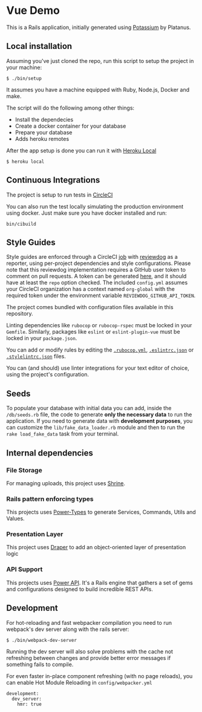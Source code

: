 # Vue Demo 
This is a Rails application, initially generated using [Potassium](https://github.com/platanus/potassium) by Platanus.

## Local installation

Assuming you've just cloned the repo, run this script to setup the project in your
machine:

    $ ./bin/setup

It assumes you have a machine equipped with Ruby, Node.js, Docker and make.

The script will do the following among other things:

- Install the dependecies
- Create a docker container for your database
- Prepare your database
- Adds heroku remotes

After the app setup is done you can run it with [Heroku Local]

    $ heroku local

[Heroku Local]: https://devcenter.heroku.com/articles/heroku-local


## Continuous Integrations

The project is setup to run tests
in [CircleCI](https://circleci.com/gh/platanus/vue-demo/tree/master)

You can also run the test locally simulating the production environment using docker.
Just make sure you have docker installed and run:

    bin/cibuild


## Style Guides

Style guides are enforced through a CircleCI [job](.circleci/config.yml) with [reviewdog](https://github.com/reviewdog/reviewdog) as a reporter, using per-project dependencies and style configurations.
Please note that this reviewdog implementation requires a GitHub user token to comment on pull requests. A token can be generated [here](https://github.com/settings/tokens), and it should have at least the `repo` option checked.
The included `config.yml` assumes your CircleCI organization has a context named `org-global` with the required token under the environment variable `REVIEWDOG_GITHUB_API_TOKEN`.

The project comes bundled with configuration files available in this repository.

Linting dependencies like `rubocop` or `rubocop-rspec` must be locked in your `Gemfile`. Similarly, packages like `eslint` or `eslint-plugin-vue` must be locked in your `package.json`.

You can add or modify rules by editing the [`.rubocop.yml`](.rubocop.yml), [`.eslintrc.json`](.eslintrc.json) or [`.stylelintrc.json`](.stylelintrc.json) files.

You can (and should) use linter integrations for your text editor of choice, using the project's configuration.


## Seeds

To populate your database with initial data you can add, inside the `/db/seeds.rb` file, the code to generate **only the necessary data** to run the application.
If you need to generate data with **development purposes**, you can customize the `lib/fake_data_loader.rb` module and then to run the `rake load_fake_data` task from your terminal.


## Internal dependencies

### File Storage

For managing uploads, this project uses [Shrine](https://github.com/shrinerb/shrine).

### Rails pattern enforcing types

This projects uses [Power-Types](https://github.com/platanus/power-types) to generate Services, Commands, Utils and Values.

### Presentation Layer

This project uses [Draper](https://github.com/drapergem/draper) to add an object-oriented layer of presentation logic

### API Support

This projects uses [Power API](https://github.com/platanus/power_api). It's a Rails engine that gathers a set of gems and configurations designed to build incredible REST APIs.

## Development

For hot-reloading and fast webpacker compilation you need to run webpack's dev server along with the rails server:

    $ ./bin/webpack-dev-server

Running the dev server will also solve problems with the cache not refreshing between changes and provide better error messages if something fails to compile.

For even faster in-place component refreshing (with no page reloads), you can enable Hot Module Reloading in `config/webpacker.yml`

    development:
      dev_server:
        hmr: true

